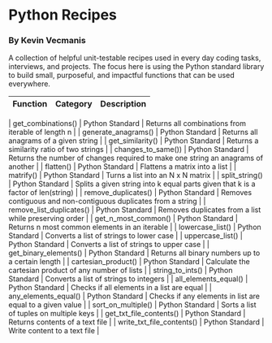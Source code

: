 # Python Recipes
### By Kevin Vecmanis

A collection of helpful unit-testable recipes used in every day coding tasks, interviews, and projects.  The focus here is using the Python standard library to build small, purposeful, and impactful functions that can be used everywhere.


| Function  | Category | Description |
| -----| -----| -----|

| get_combinations()  | Python Standard  | Returns all combinations from iterable of length n  |
| generate_anagrams()  | Python Standard  | Returns all anagrams of a given string  |
| get_similarity()  | Python Standard  | Returns a similarity ratio of two strings  |
| changes_to_same())  | Python Standard  | Returns the number of changes required to make one string an anagrams of another  |
| flatten()  | Python Standard  | Flattens a matrix into a list  |
| matrify()  | Python Standard  | Turns a list into an N x N matrix |
| split_string()  | Python Standard  | Splits a given string into k equal parts given that k is a factor of len(string)  |
| remove_duplicates()  | Python Standard  | Removes contiguous and non-contiguous duplicates from a string  |
| remove_list_duplicates()  | Python Standard  | Removes duplicates from a list while preserving order  |
| get_n_most_common()  | Python Standard  | Returns n most common elements in an iterable  |
| lowercase_list()  | Python Standard  | Converts a list of strings to lower case  |
| uppercase_list()  | Python Standard  | Converts a list of strings to upper case  |
| get_binary_elements()  | Python Standard  | Returns all binary numbers up to a certain length  |
| cartesian_product()  | Python Standard  | Calculate the cartesian product of any number of lists |
| string_to_ints()  | Python Standard  | Converts a list of strings to integers  |
| all_elements_equal()  | Python Standard  | Checks if all elements in a list are equal |
| any_elements_equal()  | Python Standard  | Checks if any elements in list are equal to a given value  |
| sort_on_multiple()  | Python Standard  | Sorts a list of tuples on multiple keys  |
| get_txt_file_contents()  | Python Standard  | Returns contents of a text file  |
| write_txt_file_contents()  | Python Standard  | Write content to a text file |


